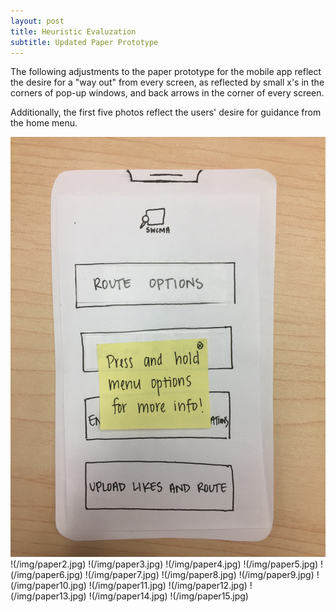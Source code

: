 ```yaml
---
layout: post
title: Heuristic Evaluzation
subtitle: Updated Paper Prototype
---
```


The following adjustments to the paper prototype for the mobile app reflect the desire for a "way out" from every screen, as reflected by small x's in the corners of pop-up windows, and back arrows in the corner of every screen.

Additionally, the first five photos reflect the users' desire for guidance from the home menu.

![one](/img/paper1.JPG)
!(/img/paper2.jpg)
!(/img/paper3.jpg)
!(/img/paper4.jpg)
!(/img/paper5.jpg)
!(/img/paper6.jpg)
!(/img/paper7.jpg)
!(/img/paper8.jpg)
!(/img/paper9.jpg)
!(/img/paper10.jpg)
!(/img/paper11.jpg)
!(/img/paper12.jpg)
!(/img/paper13.jpg)
!(/img/paper14.jpg)
!(/img/paper15.jpg)
